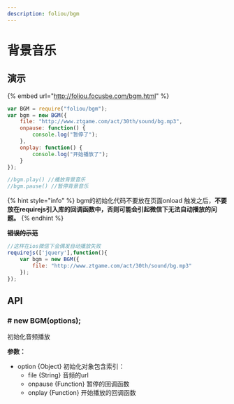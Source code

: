 ```yaml
---
description: foliou/bgm
---
```


# 背景音乐

## 演示

{% embed url="http://foliou.focusbe.com/bgm.html" %}



```javascript
var BGM = require("foliou/bgm");
var bgm = new BGM({
    file: "http://www.ztgame.com/act/30th/sound/bg.mp3",
    onpause: function() {
        console.log("暂停了");
    },
    onplay: function() {
        console.log("开始播放了");
    }
});

//bgm.play() //播放背景音乐
//bgm.pause() //暂停背景音乐
```

{% hint style="info" %}
bgm的初始化代码不要放在页面onload 触发之后，**不要放在requirejs引入库的回调函数中，否则可能会引起微信下无法自动播放的问题。**
{% endhint %}

~~**错误的示范**~~

```javascript
//这样在ios微信下会偶发自动播放失败
requirejs(['jquery'],function(){
    var bgm = new BGM({
        file: "http://www.ztgame.com/act/30th/sound/bg.mp3"
    });
});
```

## API

### **\# new BGM\(options\);**

初始化音频播放

**参数：**

* option {Object} 初始化对象包含索引：
  * file {String} 音频的url
  * onpause {Function} 暂停的回调函数
  * onplay {Function} 开始播放的回调函数

